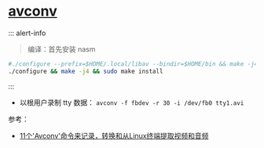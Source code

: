 <link href="../../css/style.css" rel="stylesheet" type="text/css" />

# [avconv](https://libav.org/download/)

::: alert-info

> 编译：首先安装 nasm

```Bash
#./configure --prefix=$HOME/.local/libav --bindir=$HOME/bin && make -j4 && make install
./configure && make -j4 && sudo make install
```

:::

+ 以根用户录制 tty 数据： `avconv -f fbdev -r 30 -i /dev/fb0 tty1.avi`

参考：

+ [11个'Avconv'命令来记录，转换和从Linux终端提取视频和音频][avconv]

[avconv]: https://www.howtoing.com/avconv-command-examples